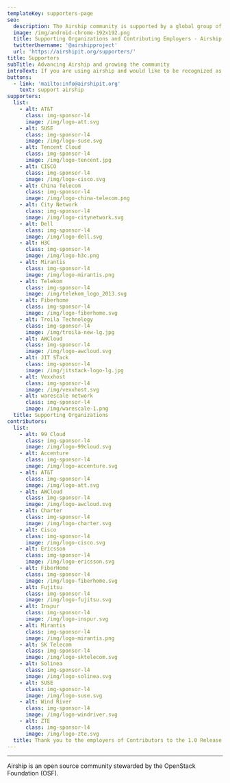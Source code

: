 ```yaml
---
templateKey: supporters-page
seo:
  description: The Airship community is supported by a global group of organizations and infrastructure companies. 
  image: /img/android-chrome-192x192.png
  title: Supporting Organizations and Contributing Employers - Airship
  twitterUsername: '@airshipproject'
  url: 'https://airshipit.org/supporters/'
title: Supporters
subTitle: Advancing Airship and growing the community
introText: If you are using airship and would like to be recognized as a airship supporter, please connect with us.
buttons:
  - link: 'mailto:info@airshipit.org'
    text: support airship
supporters:
  list:
    - alt: AT&T
      class: img-sponsor-l4
      image: /img/logo-att.svg
    - alt: SUSE
      class: img-sponsor-l4
      image: /img/logo-suse.svg
    - alt: Tencent Cloud
      class: img-sponsor-l4
      image: /img/logo-tencent.jpg
    - alt: CISCO
      class: img-sponsor-l4
      image: /img/logo-cisco.svg
    - alt: China Telecom
      class: img-sponsor-l4
      image: /img/logo-china-telecom.png
    - alt: City Network
      class: img-sponsor-l4
      image: /img/logo-citynetwork.svg
    - alt: Dell
      class: img-sponsor-l4
      image: /img/logo-dell.svg
    - alt: H3C
      class: img-sponsor-l4
      image: /img/logo-h3c.png
    - alt: Mirantis
      class: img-sponsor-l4
      image: /img/logo-mirantis.png
    - alt: Telekom
      class: img-sponsor-l4
      image: /img/telekom_logo_2013.svg
    - alt: Fiberhome
      class: img-sponsor-l4
      image: /img/logo-fiberhome.svg
    - alt: Troila Technology
      class: img-sponsor-l4
      image: /img/troila-new-lg.jpg
    - alt: AWCloud
      class: img-sponsor-l4
      image: /img/logo-awcloud.svg
    - alt: JIT STack
      class: img-sponsor-l4
      image: /img/jitstack-logo-lg.jpg
    - alt: Vexxhost
      class: img-sponsor-l4
      image: /img/vexxhost.svg
    - alt: warescale network
      class: img-sponsor-l4
      image: /img/warescale-1.png
  title: Supporting Organizations
contributors:
  list:
    - alt: 99 Cloud
      class: img-sponsor-l4
      image: /img/logo-99cloud.svg
    - alt: Accenture
      class: img-sponsor-l4
      image: /img/logo-accenture.svg
    - alt: AT&T
      class: img-sponsor-l4
      image: /img/logo-att.svg
    - alt: AWCloud
      class: img-sponsor-l4
      image: /img/logo-awcloud.svg
    - alt: Charter
      class: img-sponsor-l4
      image: /img/logo-charter.svg
    - alt: Cisco
      class: img-sponsor-l4
      image: /img/logo-cisco.svg
    - alt: Ericsson
      class: img-sponsor-l4
      image: /img/logo-ericsson.svg
    - alt: FiberHome
      class: img-sponsor-l4
      image: /img/logo-fiberhome.svg
    - alt: Fujitsu
      class: img-sponsor-l4
      image: /img/logo-fujitsu.svg
    - alt: Inspur
      class: img-sponsor-l4
      image: /img/logo-inspur.svg
    - alt: Mirantis
      class: img-sponsor-l4
      image: /img/logo-mirantis.png
    - alt: SK Telecom
      class: img-sponsor-l4
      image: /img/logo-sktelecom.svg
    - alt: Solinea
      class: img-sponsor-l4
      image: /img/logo-solinea.svg
    - alt: SUSE
      class: img-sponsor-l4
      image: /img/logo-suse.svg
    - alt: Wind River
      class: img-sponsor-l4
      image: /img/logo-windriver.svg
    - alt: ZTE
      class: img-sponsor-l4
      image: /img/logo-zte.svg
  title: Thank you to the employers of Contributors to the 1.0 Release
---
```



---

Airship is an open source community stewarded by the OpenStack Foundation (OSF).
